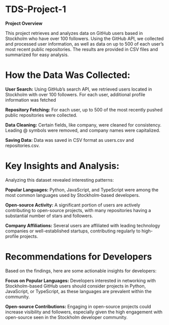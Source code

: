 # TDS-Project-1
**Project Overview**

This project retrieves and analyzes data on GitHub users based in Stockholm who have over 100 followers. Using the GitHub API, we collected and processed user information, as well as data on up to 500 of each user’s most recent public repositories. The results are provided in CSV files and summarized for easy analysis.




# **How the Data Was Collected:** 

**User Search:** Using GitHub’s search API, we retrieved users located in Stockholm with over 100 followers. For each user, additional profile information was fetched

**Repository Fetching:** For each user, up to 500 of the most recently pushed public repositories were collected.

**Data Cleaning:** Certain fields, like company, were cleaned for consistency. Leading @ symbols were removed, and company names were capitalized.

**Saving Data:** Data was saved in CSV format as users.csv and repositories.csv.


# **Key Insights and Analysis:**

Analyzing this dataset revealed interesting patterns:

**Popular Languages:** Python, JavaScript, and TypeScript were among the most common languages used by Stockholm-based developers.

**Open-source Activity:** A significant portion of users are actively contributing to open-source projects, with many repositories having a substantial number of stars and followers.

**Company Affiliations:** Several users are affiliated with leading technology companies or well-established startups, contributing regularly to high-profile projects.

# **Recommendations for Developers**

Based on the findings, here are some actionable insights for developers:

**Focus on Popular Languages:** Developers interested in networking with Stockholm-based GitHub users should consider projects in Python, JavaScript, or TypeScript, as these languages are prevalent within the community.

**Open-source Contributions:** Engaging in open-source projects could increase visibility and followers, especially given the high engagement with open-source seen in the Stockholm developer community.



